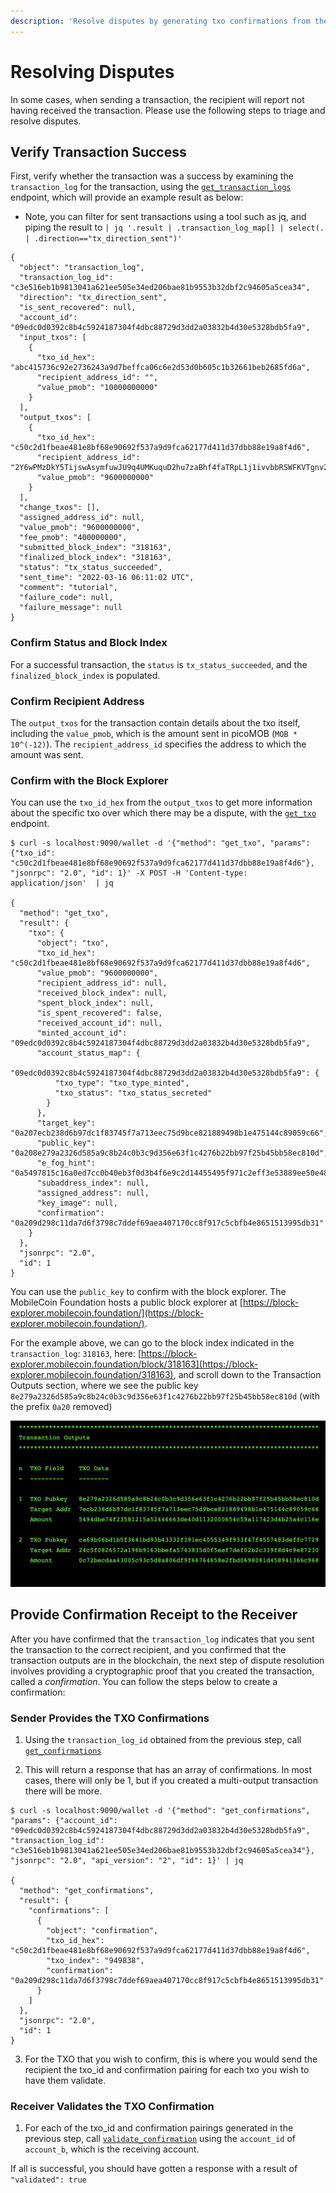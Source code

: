 ```yaml
---
description: 'Resolve disputes by generating txo confirmations from the sender and validating them on the receiver'
---
```


# Resolving Disputes

In some cases, when sending a transaction, the recipient will report not having received the transaction. Please use the following steps to triage and resolve disputes.

## Verify Transaction Success

First, verify whether the transaction was a success by examining the `transaction_log` for the transaction, using the [`get_transaction_logs`](../transactions/transaction-confirmation/get_transaction_logs.md) endpoint, which will provide an example result as below:

* Note, you can filter for sent transactions using a tool such as jq, and piping the result to `| jq '.result | .transaction_log_map[] | select(. | .direction=="tx_direction_sent")'`

```
{
  "object": "transaction_log",
  "transaction_log_id": "c3e516eb1b9813041a621ee505e34ed206bae81b9553b32dbf2c94605a5cea34",
  "direction": "tx_direction_sent",
  "is_sent_recovered": null,
  "account_id": "09edc0d0392c8b4c5924187304f4dbc88729d3dd2a03832b4d30e5328bdb5fa9",
  "input_txos": [
    {
      "txo_id_hex": "abc415736c92e2736243a9d7beffca06c6e2d53d0b605c1b32661beb2685fd6a",
      "recipient_address_id": "",
      "value_pmob": "10000000000"
    }
  ],
  "output_txos": [
    {
      "txo_id_hex": "c50c2d1fbeae481e8bf68e90692f537a9d9fca62177d411d37dbb88e19a8f4d6",
      "recipient_address_id": "2Y6wPMzDkY5TijswAsymfuwJU9q4UMKuquD2hu7zaBhf4faTRpL1j1ivvbbRSWFKVTgnv2Br4dZ1Qugyaz6hjmLSD2USiSQ9vRso7H3znPeWQCdwqnCk3eQaj2sp3dZD3QknsJums5oYiVp2yhqjow2487cPY2S3qzWoCE32jZRvuG5ctWKWr5BRE7F15GzEUuubjUdGgs6LfFNBdCEXM9npUCJtu9ko3eCgeHmVg9Tv46yFMg3YvuWC3g68v6KGMnn",
      "value_pmob": "9600000000"
    }
  ],
  "change_txos": [],
  "assigned_address_id": null,
  "value_pmob": "9600000000",
  "fee_pmob": "400000000",
  "submitted_block_index": "318163",
  "finalized_block_index": "318163",
  "status": "tx_status_succeeded",
  "sent_time": "2022-03-16 06:11:02 UTC",
  "comment": "tutorial",
  "failure_code": null,
  "failure_message": null
}
```

### Confirm Status and Block Index

For a successful transaction, the `status` is `tx_status_succeeded`, and the `finalized_block_index` is populated. 

### Confirm Recipient Address

The `output_txos` for the transaction contain details about the txo itself, including the `value_pmob`, which is the amount sent in picoMOB (`MOB * 10^(-12)`). The `recipient_address_id` specifies the address to which the amount was sent.

### Confirm with the Block Explorer

You can use the `txo_id_hex` from the `output_txos` to get more information about the specific txo over which there may be a dispute, with the [`get_txo`](../transactions/transaction-confirmation/get_txo.md) endpoint.

```
$ curl -s localhost:9090/wallet -d '{"method": "get_txo", "params": {"txo_id": "c50c2d1fbeae481e8bf68e90692f537a9d9fca62177d411d37dbb88e19a8f4d6"}, "jsonrpc": "2.0", "id": 1}' -X POST -H 'Content-type: application/json'  | jq

{
  "method": "get_txo",
  "result": {
    "txo": {
      "object": "txo",
      "txo_id_hex": "c50c2d1fbeae481e8bf68e90692f537a9d9fca62177d411d37dbb88e19a8f4d6",
      "value_pmob": "9600000000",
      "recipient_address_id": null,
      "received_block_index": null,
      "spent_block_index": null,
      "is_spent_recovered": false,
      "received_account_id": null,
      "minted_account_id": "09edc0d0392c8b4c5924187304f4dbc88729d3dd2a03832b4d30e5328bdb5fa9",
      "account_status_map": {
        "09edc0d0392c8b4c5924187304f4dbc88729d3dd2a03832b4d30e5328bdb5fa9": {
          "txo_type": "txo_type_minted",
          "txo_status": "txo_status_secreted"
        }
      },
      "target_key": "0a207ecb238d6b97dc1f83745f7a713eec75d9bce821889498b1e475144c89059c66",
      "public_key": "0a208e279a2326d585a9c8b24c0b3c9d356e63f1c4276b22bb97f25b45bb58ec810d",
      "e_fog_hint": "0a5497815c16a0ed7cc0b40eb3f0d3b4f6e9c2d14455495f971c2eff3e53889ee50e48a0ceede2c502499a4a1f181a8be0e9c0347d1a21923510c86ac102a400b5b5dd4ce8b145ab754f6541d610957857f983cb0100",
      "subaddress_index": null,
      "assigned_address": null,
      "key_image": null,
      "confirmation": "0a209d298c11da7d6f3798c7ddef69aea407170cc8f917c5cbfb4e8651513995db31"
    }
  },
  "jsonrpc": "2.0",
  "id": 1
}
```

You can use the `public_key` to confirm with the block explorer. The MobileCoin Foundation hosts a public block explorer at [https://block-explorer.mobilecoin.foundation/](https://block-explorer.mobilecoin.foundation/). 

For the example above, we can go to the block index indicated in the `transaction_log`: `318163`, here: [https://block-explorer.mobilecoin.foundation/block/318163](https://block-explorer.mobilecoin.foundation/318163), and scroll down to the Transaction Outputs section, where we see the public key `8e279a2326d585a9c8b24c0b3c9d356e63f1c4276b22bb97f25b45bb58ec810d` (with the prefix `0a20` removed)

![alt text](../img/BlockExplorer.png)


## Provide Confirmation Receipt to the Receiver

After you have confirmed that the `transaction_log` indicates that you sent the transaction to the correct recipient, and you confirmed that the transaction outputs are in the blockchain, the next step of dispute resolution involves providing a cryptographic proof that you created the transaction, called a *confirmation*. You can follow the steps below to create a confirmation:

### Sender Provides the TXO Confirmations

1. Using the `transaction_log_id` obtained from the previous step, call [`get_confirmations`](../transactions/transaction-confirmation/get_confirmations.md)

2. This will return a response that has an array of confirmations. In most cases, there will only be 1, but if you created a multi-output transaction there will be more.

```
$ curl -s localhost:9090/wallet -d '{"method": "get_confirmations", "params": {"account_id": "09edc0d0392c8b4c5924187304f4dbc88729d3dd2a03832b4d30e5328bdb5fa9", "transaction_log_id": "c3e516eb1b9813041a621ee505e34ed206bae81b9553b32dbf2c94605a5cea34"}, "jsonrpc": "2.0", "api_version": "2", "id": 1}' | jq

{
  "method": "get_confirmations",
  "result": {
    "confirmations": [
      {
        "object": "confirmation",
        "txo_id_hex": "c50c2d1fbeae481e8bf68e90692f537a9d9fca62177d411d37dbb88e19a8f4d6",
        "txo_index": "949838",
        "confirmation": "0a209d298c11da7d6f3798c7ddef69aea407170cc8f917c5cbfb4e8651513995db31"
      }
    ]
  },
  "jsonrpc": "2.0",
  "id": 1
}
```

3. For the TXO that you wish to confirm, this is where you would send the recipient the txo_id and confirmation pairing for each txo you wish to have them validate.

### Receiver Validates the TXO Confirmation

1. For each of the txo_id and confirmation pairings generated in the previous step, call [`validate_confirmation`](../transactions/transaction-confirmation/validate_confirmation.md) using the `account_id` of `account_b`, which is the receiving account.

If all is successful, you should have gotten a response with a result of `"validated": true`